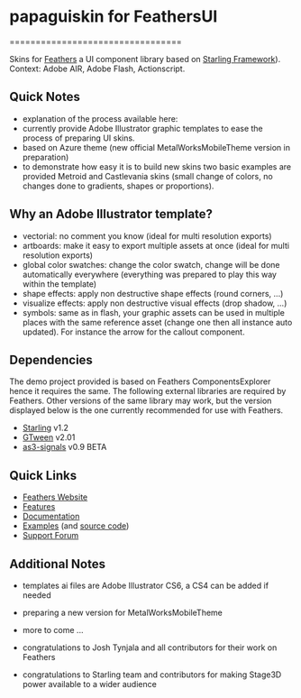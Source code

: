 # papaguiskin for FeathersUI
=================================

Skins for [Feathers](http://feathersui.com/) a UI component library based on [Starling Framework](http://starling-framework.org/)). Context: Adobe AIR, Adobe Flash, Actionscript.

## Quick Notes

* explanation of the process available here: 
* currently provide Adobe Illustrator graphic templates to ease the process of preparing UI skins.
* based on Azure theme (new official MetalWorksMobileTheme version in preparation)
* to demonstrate how easy it is to build new skins two basic examples are provided Metroid and Castlevania skins (small change of colors, no changes done to gradients, shapes or proportions). 

## Why an Adobe Illustrator template?

* vectorial: no comment you know (ideal for multi resolution exports)
* artboards: make it easy to export multiple assets at once (ideal for multi resolution exports)
* global color swatches: change the color swatch, change will be done automatically everywhere (everything was prepared to play this way within the template)
* shape effects: apply non destructive shape effects (round corners, ...)
* visualize effects: apply non destructive visual effects (drop shadow, ...)
* symbols: same as in flash, your graphic assets can be used in multiple places with the same reference asset (change one then all instance auto updated). For instance the arrow for the callout component.

## Dependencies

The demo project provided is based on Feathers ComponentsExplorer hence it requires the same. 
The following external libraries are required by Feathers. Other versions of the same library may work, but the version displayed below is the one currently recommended for use with Feathers.

* [Starling](http://gamua.com/starling/) v1.2
* [GTween](http://gskinner.com/libraries/gtween/) v2.01
* [as3-signals](https://github.com/robertpenner/as3-signals) v0.9 BETA

## Quick Links

* [Feathers Website](http://feathersui.com/)
* [Features](http://wiki.starling-framework.org/feathers/features)
* [Documentation](http://wiki.starling-framework.org/feathers/start)
* [Examples](http://feathersui.com/examples/) (and [source code](https://github.com/joshtynjala/feathers-examples))
* [Support Forum](http://forum.starling-framework.org/forum/feathers)

## Additional Notes

* templates ai files are Adobe Illustrator CS6, a CS4 can be added if needed
* preparing a new version for MetalWorksMobileTheme
* more to come ...

* congratulations to Josh Tynjala and all contributors for their work on Feathers
* congratulations to Starling team and contributors for making Stage3D power available to a wider audience
